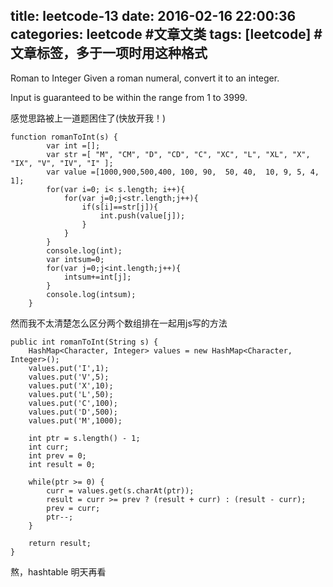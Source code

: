 title: leetcode-13
date: 2016-02-16 22:00:36
categories: leetcode #文章文类
tags: [leetcode] #文章标签，多于一项时用这种格式
---
Roman to Integer
Given a roman numeral, convert it to an integer.

Input is guaranteed to be within the range from 1 to 3999.

感觉思路被上一道题困住了(快放开我！)
```
function romanToInt(s) {
        var int =[];
        var str =[ "M", "CM", "D", "CD", "C", "XC", "L", "XL", "X", "IX", "V", "IV", "I" ];
        var value =[1000,900,500,400, 100, 90,  50, 40,  10, 9, 5, 4, 1];
        for(var i=0; i< s.length; i++){
            for(var j=0;j<str.length;j++){
                if(s[i]==str[j]){
                    int.push(value[j]);
                }
            }
        }
        console.log(int);
        var intsum=0;
        for(var j=0;j<int.length;j++){
            intsum+=int[j];
        }
        console.log(intsum);
    }
```
然而我不太清楚怎么区分两个数组排在一起用js写的方法

```
public int romanToInt(String s) {
    HashMap<Character, Integer> values = new HashMap<Character, Integer>();
    values.put('I',1);
    values.put('V',5);
    values.put('X',10);
    values.put('L',50);
    values.put('C',100);
    values.put('D',500);
    values.put('M',1000);

    int ptr = s.length() - 1;
    int curr;
    int prev = 0;
    int result = 0;

    while(ptr >= 0) {
        curr = values.get(s.charAt(ptr));
        result = curr >= prev ? (result + curr) : (result - curr);
        prev = curr;
        ptr--;
    }

    return result;
}
```
熬，hashtable
明天再看
